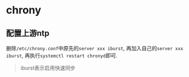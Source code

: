 # chrony
## 配置上游ntp
删除`/etc/chrony.conf`中原先的`server xxx iburst`, 再加入自己的`server xxx iburst`, 再执行`systemctl restart chronyd`即可.

> iburst表示启用快速同步
